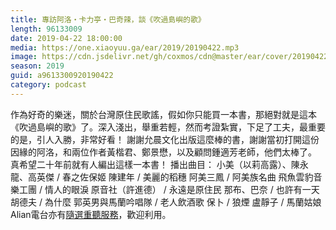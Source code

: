 ```yaml
---
title: 專訪阿洛‧卡力亭‧巴奇辣，談《吹過島嶼的歌》
length: 96133009
date: 2019-04-22 18:00:00
media: https://one.xiaoyuu.ga/ear/2019/20190422.mp3
image: https://cdn.jsdelivr.net/gh/coxmos/cdn@master/ear/cover/20190422.jpeg
season: 2019
guid: a9613300920190422
category: podcast
---
```


作為好奇的樂迷，關於台灣原住民歌謠，假如你只能買一本書，那絕對就是這本《吹過島嶼的歌》了。深入淺出，舉重若輕，然而考證紮實，下足了工夫，最重要的是，引人入勝，非常好看！
謝謝允晨文化出版這麼棒的書，謝謝當初打開這份因緣的阿洛，和兩位作者黃楷君、鄭景懋，以及顧問鍾適芳老師，他們太棒了。
真希望二十年前就有人編出這樣一本書！
播出曲目：
小美（以莉高露）、陳永龍、高英傑 / 春之佐保姬
陳建年 / 美麗的稻穗
阿美三鳳 / 阿美族名曲
飛魚雲豹音樂工團 / 情人的眼淚
原音社（許進德） / 永遠是原住民
那布、巴奈 / 也許有一天
胡德夫 / 為什麼
郭英男與馬蘭吟唱隊 / 老人飲酒歌
保卜 / 狼煙
盧靜子 / 馬蘭姑娘
Alian電台亦有<a href="http://alian963.ipcf.org.tw/programs_view.php">隨選重聽服務</a>，歡迎利用。

